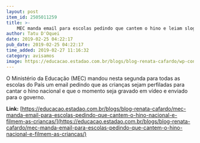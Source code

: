 ```yaml
---
layout: post
item_id: 2505011259
title: >-
    MEC manda email para escolas pedindo que cantem o hino e leiam slogan da campanha
author: Tatu D'Oquei
date: 2019-02-25 04:22:17
pub_date: 2019-02-25 04:22:17
time_added: 2019-02-27 11:16:32
category: avisamos
image: https://educacao.estadao.com.br/blogs/blog-renata-cafardo/wp-content/uploads/sites/704/2019/02/Carta-do-Ministro-para-Escolas-300x276.jpg
---
```


O Ministério da Educação (MEC) mandou nesta segunda para todas as escolas do País um email pedindo que as crianças sejam perfiladas para cantar o hino nacional e que o momento seja gravado em vídeo e enviado para o governo.

**Link:** [https://educacao.estadao.com.br/blogs/blog-renata-cafardo/mec-manda-email-para-escolas-pedindo-que-cantem-o-hino-nacional-e-filmem-as-criancas/](https://educacao.estadao.com.br/blogs/blog-renata-cafardo/mec-manda-email-para-escolas-pedindo-que-cantem-o-hino-nacional-e-filmem-as-criancas/)


